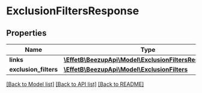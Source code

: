 # ExclusionFiltersResponse

## Properties
Name | Type | Description | Notes
------------ | ------------- | ------------- | -------------
**links** | [**\EffetB\BeezupApi\Model\ExclusionFiltersResponseLinks**](ExclusionFiltersResponseLinks.md) |  | 
**exclusion_filters** | [**\EffetB\BeezupApi\Model\ExclusionFilters**](ExclusionFilters.md) |  | [optional] 

[[Back to Model list]](../README.md#documentation-for-models) [[Back to API list]](../README.md#documentation-for-api-endpoints) [[Back to README]](../README.md)


